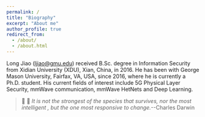 ```yaml
---
permalink: /
title: "Biography"
excerpt: "About me"
author_profile: true
redirect_from: 
  - /about/
  - /about.html
---
```


Long Jiao (ljiao@gmu.edu) received B.Sc. degree in Information Security from Xidian University (XDU), Xian, China,
in 2016. He has been with George Mason University, Fairfax,
VA, USA, since 2016, where he is currently a Ph.D. student.
His current fields of interest include 5G Physical Layer Security, mmWave communication, mmWave HetNets and Deep
Learning.

>:rocket: :rocket: *It is not the strongest of the species that survives, nor the most intelligent , but the one most responsive to change.*--Charles Darwin
